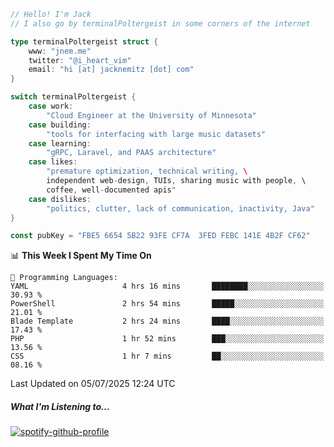 ```go
// Hello! I'm Jack
// I also go by terminalPoltergeist in some corners of the internet

type terminalPoltergeist struct {
    www: "jnem.me"
    twitter: "@i_heart_vim"
    email: "hi [at] jacknemitz [dot] com"
}

switch terminalPoltergeist {
    case work:
        "Cloud Engineer at the University of Minnesota"
    case building:
        "tools for interfacing with large music datasets"
    case learning:
        "gRPC, Laravel, and PAAS architecture"
    case likes:
        "premature optimization, technical writing, \
        independent web-design, TUIs, sharing music with people, \
        coffee, well-documented apis"
    case dislikes:
        "politics, clutter, lack of communication, inactivity, Java"
}

const pubKey = "FBE5 6654 5B22 93FE CF7A  3FED FEBC 141E 4B2F CF62"
```

<!--START_SECTION:waka-->
📊 **This Week I Spent My Time On** 

```text
💬 Programming Languages: 
YAML                     4 hrs 16 mins       ████████░░░░░░░░░░░░░░░░░   30.93 % 
PowerShell               2 hrs 54 mins       █████░░░░░░░░░░░░░░░░░░░░   21.01 % 
Blade Template           2 hrs 24 mins       ████░░░░░░░░░░░░░░░░░░░░░   17.43 % 
PHP                      1 hr 52 mins        ███░░░░░░░░░░░░░░░░░░░░░░   13.56 % 
CSS                      1 hr 7 mins         ██░░░░░░░░░░░░░░░░░░░░░░░   08.16 % 
```


 Last Updated on 05/07/2025 12:24 UTC
<!--END_SECTION:waka-->

##### What I'm Listening to...

[![spotify-github-profile](https://jnem.me/listening-item?maxAge=2592000)](https://jnem.me/listening)
